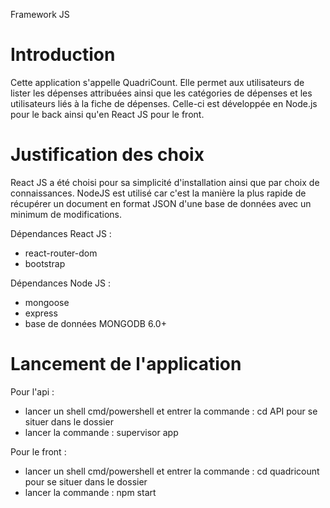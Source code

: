 Framework JS

# Introduction

Cette application s'appelle QuadriCount. Elle permet aux utilisateurs de lister les dépenses attribuées ainsi que les catégories de dépenses et les utilisateurs liés à la fiche de dépenses.
Celle-ci est développée en Node.js pour le back ainsi qu'en React JS pour le front.

# Justification des choix

React JS a été choisi pour sa simplicité d'installation ainsi que par choix de connaissances. NodeJS est utilisé car c'est la manière
la plus rapide de récupérer un document en format JSON d'une base de données avec un minimum de modifications.

Dépendances React JS : 
- react-router-dom
- bootstrap

Dépendances Node JS :
- mongoose
- express
- base de données MONGODB 6.0+

# Lancement de l'application

Pour l'api :
- lancer un shell cmd/powershell et entrer la commande : cd API pour se situer dans le dossier
- lancer la commande : supervisor app

Pour le front :
- lancer un shell cmd/powershell et entrer la commande : cd quadricount pour se situer dans le dossier
- lancer la commande : npm start

